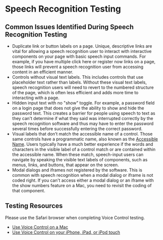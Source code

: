 # Speech Recognition Testing

## Common Issues Identified During Speech Recognition Testing
- Duplicate link or button labels on a page. Unique, descriptive links are vital for allowing a speech recognition user to interact with interactive components on your page with basic speech input commands. For example, if you have multiple click here or register now links on a page, those links will prevent a speech recognition user from accessing content in an efficient manner.
- Controls without visual text labels. This includes controls that use placeholder text rather than labels. Without these visual text labels, speech recognition users will need to revert to the numbered structure of the page, which is often less efficient and adds more time to interacting with a page.
- Hidden input text with no "show" toggle. For example, a password field on a login page that does not give the ability to show and hide the password text. This creates a barrier for people using speech to text as they can't determine if what they said was interrupted correctly by the speech recognition software and thus may have to enter the password several times before successfully entering the correct password.
- Visual labels that don’t match the accessible name of a control.  Those same controls have a programmatic name, also known as the [Accessible Name](https://www.w3.org/TR/accname-aam-1.1/). Users typically have a much better experience if the words and characters in the visible label of a control match or are contained within the accessible name. When these match, speech-input users can navigate by speaking the visible text labels of components, such as menus, links, and buttons, that appear on the screen.
- Modal dialogs and iframes not registered by the software. This is common with speech recognition when a modal dialog or iframe is not coded right. If you can't access either a modal dialog or an iframe with the show numbers feature on a Mac, you need to revisit the coding of that component. 

## Testing Resources
Please use the Safari browser when completing Voice Control testing.

- [Use Voice Control on a Mac](https://support.apple.com/guide/mac-help/control-your-mac-and-apps-using-voice-control-mh40719/mac)
- [Use Voice Control on your iPhone, iPad, or iPod touch](https://support.apple.com/en-us/HT210417)

